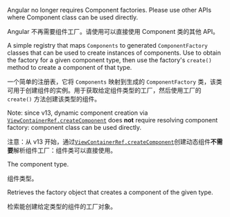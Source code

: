 Angular no longer requires Component factories. Please use other APIs where
    Component class can be used directly.

Angular 不再需要组件工厂。请使用可以直接使用 Component 类的其他 API。

A simple registry that maps `Components` to generated `ComponentFactory` classes
that can be used to create instances of components.
Use to obtain the factory for a given component type,
then use the factory's `create()` method to create a component of that type.

一个简单的注册表，它将 `Components` 映射到生成的 `ComponentFactory`
类，该类可用于创建组件的实例。用于获取给定组件类型的工厂，然后使用工厂的 `create()`
方法创建该类型的组件。

Note: since v13, dynamic component creation via
[`ViewContainerRef.createComponent`](api/core/ViewContainerRef#createComponent)
does **not** require resolving component factory: component class can be used directly.

注意：从 v13
开始，通过[`ViewContainerRef.createComponent`](api/core/ViewContainerRef#createComponent)创建动态组件**不需要**解析组件工厂：组件类可以直接使用。

The component type.

组件类型。

Retrieves the factory object that creates a component of the given type.

检索能创建给定类型的组件的工厂对象。
